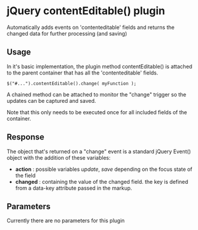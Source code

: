 # jQuery contentEditable() plugin

Automatically adds events on 'contenteditable' fields and returns the changed data for further processing (and saving)

## Usage

In it's basic implementation, the plugin method contentEditable() is attached to the parent container that has all the 'contenteditable' fields. 

```
$("#...").contentEditable().change( myFunction );

```

A chained method can be attached to monitor the "change" trigger so the updates can be captured and saved.

Note that this only needs to be executed once for all included fields of the container. 


## Response

The object that's returned on a "change" event is a standard jQuery Event() object with the addition of these variables: 

* **action** : possible variables _update_, _save_ depending on the focus state of the field
* **changed** : containing the value of the changed field. the key is defined from a data-key attribute passed in the markup. 

## Parameters

Currently there are no parameters for this plugin

